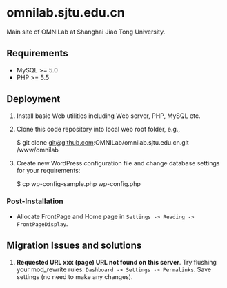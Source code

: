 # omnilab.sjtu.edu.cn

Main site of OMNILab at Shanghai Jiao Tong University.

## Requirements

* MySQL >= 5.0
* PHP >= 5.5

## Deployment

1. Install basic Web utilities including Web server, PHP, MySQL etc.
2. Clone this code repository into local web root folder, e.g.,

    $ git clone git@github.com:OMNILab/omnilab.sjtu.edu.cn.git /www/omnilab

3. Create new WordPress configuration file and change database settings for
your requirements:

    $ cp wp-config-sample.php wp-config.php

### Post-Installation

* Allocate FrontPage and Home page in `Settings -> Reading -> FrontPageDisplay`.

## Migration Issues and solutions

1. **Requested URL xxx (page) URL not found on this server**.
Try flushing your mod_rewrite rules: `Dashboard -> Settings -> Permalinks`.
Save settings (no need to make any changes).
